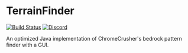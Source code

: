 # TerrainFinder

[![Build Status](http://jenkins.daporkchop.net/job/Minecraft/job/TerrainFinder/job/master/badge/icon)](http://jenkins.daporkchop.net/job/Minecraft/job/TerrainFinder)
[![Discord](https://img.shields.io/discord/428813657816956929.svg)](https://discord.gg/FrBHHCk)

An optimized Java implementation of ChromeCrusher's bedrock pattern finder with a GUI.
